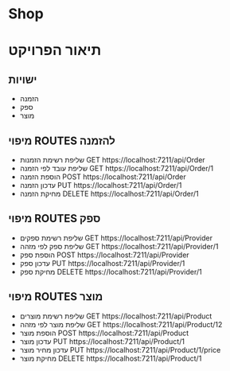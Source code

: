 # Shop
# תיאור הפרויקט
## ישויות
- הזמנה
- ספק
- מוצר
## מיפוי ROUTES  להזמנה
 - שליפת רשימת הזמנות 
GET https://localhost:7211/api/Order
- שליפת עובד לפי הזמנה
 GET https://localhost:7211/api/Order/1
- הוספת הזמנה
POST  https://localhost:7211/api/Order
- עדכון הזמנה
PUT https://localhost:7211/api/Order/1
- מחיקת הזמנה
DELETE https://localhost:7211/api/Order/1
##  מיפוי ROUTES  ספק
 - שליפת רשימת ספקים
GET https://localhost:7211/api/Provider
- שליפת ספק לפי מזהה
 GET   https://localhost:7211/api/Provider/1
- הוספת ספק
POST  https://localhost:7211/api/Provider
- עדכון ספק
PUT  https://localhost:7211/api/Provider/1
- מחיקת ספק
DELETE   https://localhost:7211/api/Provider/1
##   מיפוי ROUTES  מוצר
 - שליפת רשימת מוצרים
GET https://localhost:7211/api/Product
- שליפת מוצר  לפי מזהה
 GET   https://localhost:7211/api/Product/12
- הוספת מוצר
POST  https://localhost:7211/api/Product
- עדכון מוצר
PUT https://localhost:7211/api/Product/1
- עדכון מחיר מוצר 
PUT https://localhost:7211/api/Product/1/price
-  מחיקת מוצר
DELETE   https://localhost:7211/api/Product/1
